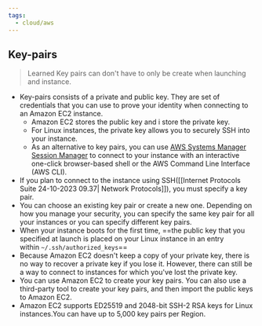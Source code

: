 ```yaml
---
tags:
  - cloud/aws
---
```

## Key-pairs
> Learned Key pairs can don't have to only be create when launching and instance. 
- Key-pairs consists of a private and public key. They are set of credentials that you can use to prove your identity when connecting to an Amazon EC2 instance. 
	- Amazon EC2 stores the public key and i store the private key.
	- For Linux instances, the private key allows you to securely SSH into your instance. 
	- As an alternative to key pairs, you can use [AWS Systems Manager Session Manager](https://docs.aws.amazon.com/systems-manager/latest/userguide/session-manager.html) to connect to your instance with an interactive one-click browser-based shell or the AWS Command Line Interface (AWS CLI).
- If you plan to connect to the instance using SSH([[Internet Protocols Suite 24-10-2023 09.37| Network Protocols]]), you must specify a key pair. 
- You can choose an existing key pair or create a new one. Depending on how you manage your security, you can specify the same key pair for all your instances or you can specify different key pairs. 
- When your instance boots for the first time, ==the public key that you specified at launch is placed on your Linux instance in an entry within `~/.ssh/authorized_keys`==
- Because Amazon EC2 doesn't keep a copy of your private key, there is no way to recover a private key if you lose it. However, there can still be a way to connect to instances for which you've lost the private key.
- You can use Amazon EC2 to create your key pairs. You can also use a third-party tool to create your key pairs, and then import the public keys to Amazon EC2.
- Amazon EC2 supports ED25519 and 2048-bit SSH-2 RSA keys for Linux instances.You can have up to 5,000 key pairs per Region.
